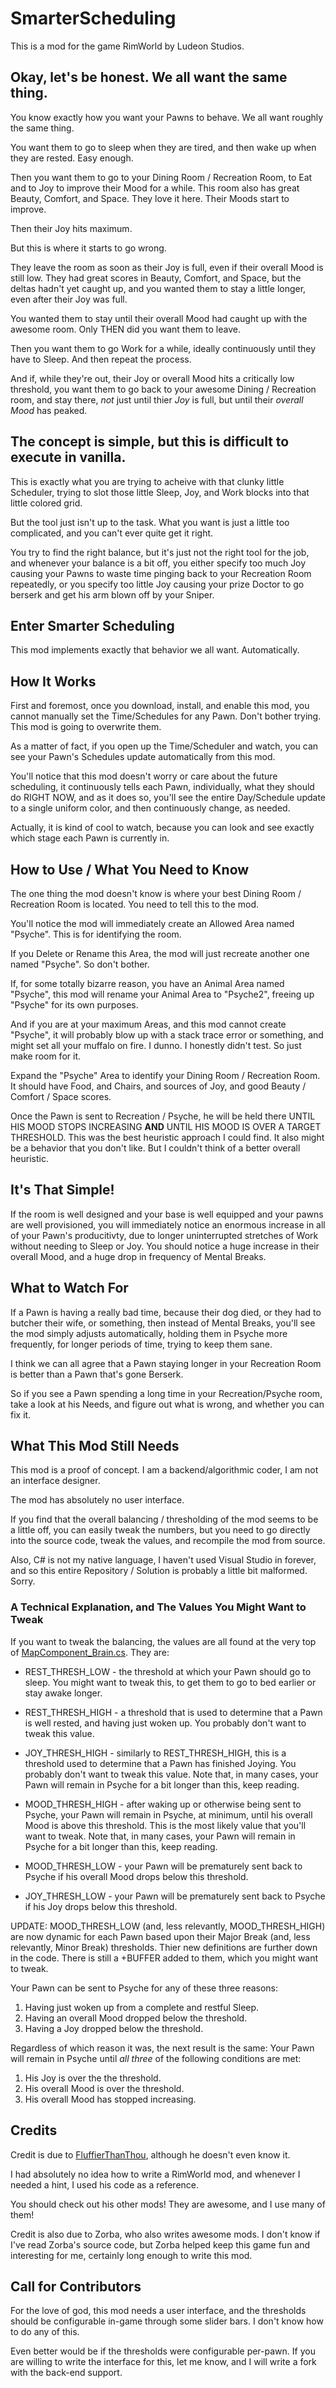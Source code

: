 # SmarterScheduling

This is a mod for the game RimWorld by Ludeon Studios.

## Okay, let's be honest. We all want the same thing.

You know exactly how you want your Pawns to behave. We all want roughly the same thing.

You want them to go to sleep when they are tired, and then wake up when they are rested. Easy enough.

Then you want them to go to your Dining Room / Recreation Room, to Eat and to Joy to improve their Mood for a while. This room also has great Beauty, Comfort, and Space. They love it here. Their Moods start to improve.

Then their Joy hits maximum.

But this is where it starts to go wrong.

They leave the room as soon as their Joy is full, even if their overall Mood is still low. They had great scores in Beauty, Comfort, and Space, but the deltas hadn't yet caught up, and you wanted them to stay a little longer, even after their Joy was full.

You wanted them to stay until their overall Mood had caught up with the awesome room. Only THEN did you want them to leave.

Then you want them to go Work for a while, ideally continuously until they have to Sleep. And then repeat the process.

And if, while they're out, their Joy or overall Mood hits a critically low threshold, you want them to go back to your awesome Dining / Recreation room, and stay there, *not* just until thier *Joy* is full, but until their *overall Mood* has peaked.

## The concept is simple, but this is difficult to execute in vanilla.

This is exactly what you are trying to acheive with that clunky little Scheduler, trying to slot those little Sleep, Joy, and Work blocks into that little colored grid.

But the tool just isn't up to the task. What you want is just a little too complicated, and you can't ever quite get it right.

You try to find the right balance, but it's just not the right tool for the job, and whenever your balance is a bit off, you either specify too much Joy causing your Pawns to waste time pinging back to your Recreation Room repeatedly, or you specify too little Joy causing your prize Doctor to go berserk and get his arm blown off by your Sniper.

## Enter Smarter Scheduling

This mod implements exactly that behavior we all want. Automatically.

## How It Works

First and foremost, once you download, install, and enable this mod, you cannot manually set the Time/Schedules for any Pawn. Don't bother trying. This mod is going to overwrite them.

As a matter of fact, if you open up the Time/Scheduler and watch, you can see your Pawn's Schedules update automatically from this mod.

You'll notice that this mod doesn't worry or care about the future scheduling, it continuously tells each Pawn, individually, what they should do RIGHT NOW, and as it does so, you'll see the entire Day/Schedule update to a single uniform color, and then continuously change, as needed.

Actually, it is kind of cool to watch, because you can look and see exactly which stage each Pawn is currently in.

## How to Use / What You Need to Know

The one thing the mod doesn't know is where your best Dining Room / Recreation Room is located. You need to tell this to the mod.

You'll notice the mod will immediately create an Allowed Area named "Psyche". This is for identifying the room.

If you Delete or Rename this Area, the mod will just recreate another one named "Psyche". So don't bother.

If, for some totally bizarre reason, you have an Animal Area named "Psyche", this mod will rename your Animal Area to "Psyche2", freeing up "Psyche" for its own purposes.

And if you are at your maximum Areas, and this mod cannot create "Psyche", it will probably blow up with a stack trace error or something, and might set all your muffalo on fire. I dunno. I honestly didn't test. So just make room for it.

Expand the "Psyche" Area to identify your Dining Room / Recreation Room. It should have Food, and Chairs, and sources of Joy, and good Beauty / Comfort / Space scores.

Once the Pawn is sent to Recreation / Psyche, he will be held there UNTIL HIS MOOD STOPS INCREASING **AND** UNTIL HIS MOOD IS OVER A TARGET THRESHOLD. This was the best heuristic approach I could find. It also might be a behavior that you don't like. But I couldn't think of a better overall heuristic.

## It's That Simple!

If the room is well designed and your base is well equipped and your pawns are well provisioned, you will immediately notice an enormous increase in all of your Pawn's producitivty, due to longer uninterrupted stretches of Work without needing to Sleep or Joy. You should notice a huge increase in their overall Mood, and a huge drop in frequency of Mental Breaks.

## What to Watch For

If a Pawn is having a really bad time, because their dog died, or they had to butcher their wife, or something, then instead of Mental Breaks, you'll see the mod simply adjusts automatically, holding them in Psyche more frequently, for longer periods of time, trying to keep them sane.

I think we can all agree that a Pawn staying longer in your Recreation Room is better than a Pawn that's gone Berserk.

So if you see a Pawn spending a long time in your Recreation/Psyche room, take a look at his Needs, and figure out what is wrong, and whether you can fix it.

## What This Mod Still Needs

This mod is a proof of concept. I am a backend/algorithmic coder, I am not an interface designer.

The mod has absolutely no user interface.

If you find that the overall balancing / thresholding of the mod seems to be a little off, you can easily tweak the numbers, but you need to go directly into the source code, tweak the values, and recompile the mod from source.

Also, C# is not my native language, I haven't used Visual Studio in forever, and so this entire Repository / Solution is probably a little bit malformed. Sorry.

### A Technical Explanation, and The Values You Might Want to Tweak

If you want to tweak the balancing, the values are all found at the very top of [MapComponent_Brain.cs](SmarterScheduling/SmarterScheduling/MapComponent_Brain.cs). They are:

* REST_THRESH_LOW - the threshold at which your Pawn should go to sleep. You might want to tweak this, to get them to go to bed earlier or stay awake longer.
* REST_THRESH_HIGH - a threshold that is used to determine that a Pawn is well rested, and having just woken up. You probably don't want to tweak this value.
* JOY_THRESH_HIGH - similarly to REST_THRESH_HIGH, this is a threshold used to determine that a Pawn has finished Joying. You probably don't want to tweak this value. Note that, in many cases, your Pawn will remain in Psyche for a bit longer than this, keep reading.

* MOOD_THRESH_HIGH - after waking up or otherwise being sent to Psyche, your Pawn will remain in Psyche, at minimum, until his overall Mood is above this threshold. This is the most likely value that you'll want to tweak. Note that, in many cases, your Pawn will remain in Psyche for a bit longer than this, keep reading.

* MOOD_THRESH_LOW - your Pawn will be prematurely sent back to Psyche if his overall Mood drops below this threshold.
* JOY_THRESH_LOW - your Pawn will be prematurely sent back to Psyche if his Joy drops below this threshold.

UPDATE: MOOD_THRESH_LOW (and, less relevantly, MOOD_THRESH_HIGH) are now dynamic for each Pawn based upon their Major Break (and, less relevantly, Minor Break) thresholds. Thier new definitions are further down in the code. There is still a +BUFFER added to them, which you might want to tweak.

Your Pawn can be sent to Psyche for any of these three reasons:

1. Having just woken up from a complete and restful Sleep.
2. Having an overall Mood dropped below the threshold.
3. Having a Joy dropped below the threshold.

Regardless of which reason it was, the next result is the same: Your Pawn will remain in Psyche until *all three* of the following conditions are met:

1. His Joy is over the the threshold.
2. His overall Mood is over the threshold.
3. His overall Mood has stopped increasing.

## Credits

Credit is due to [FluffierThanThou](https://github.com/FluffierThanThou?tab=repositories), although he doesn't even know it.

I had absolutely no idea how to write a RimWorld mod, and whenever I needed a hint, I used his code as a reference.

You should check out his other mods! They are awesome, and I use many of them!

Credit is also due to Zorba, who also writes awesome mods. I don't know if I've read Zorba's source code, but Zorba helped keep this game fun and interesting for me, certainly long enough to write this mod.

## Call for Contributors

For the love of god, this mod needs a user interface, and the thresholds should be configurable in-game through some slider bars. I don't know how to do any of this.

Even better would be if the thresholds were configurable per-pawn. If you are willing to write the interface for this, let me know, and I will write a fork with the back-end support.
